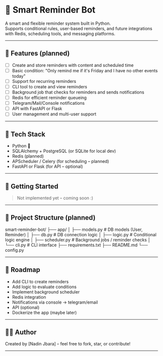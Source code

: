 # 🧠 Smart Reminder Bot

A smart and flexible reminder system built in Python.  
Supports conditional rules, user-based reminders, and future integrations with Redis, scheduling tools, and messaging platforms.

---

## 📌 Features (planned)

- [ ] Create and store reminders with content and scheduled time  
- [ ] Basic condition: "Only remind me if it's Friday and I have no other events today"  
- [ ] Support for recurring reminders  
- [ ] CLI tool to create and view reminders  
- [ ] Background job that checks for reminders and sends notifications  
- [ ] Redis for efficient reminder queueing  
- [ ] Telegram/Mail/Console notifications  
- [ ] API with FastAPI or Flask  
- [ ] User management and multi-user support  

---

## 🧱 Tech Stack

- Python 🐍  
- SQLAlchemy + PostgreSQL (or SQLite for local dev)  
- Redis (planned)  
- APScheduler / Celery (for scheduling – planned)  
- FastAPI or Flask (for API – optional)  

---

## 🚀 Getting Started

> Not implemented yet – coming soon :)

---

## 📂 Project Structure (planned)
smart-reminder-bot/
├── app/
│ ├── models.py # DB models (User, Reminder)
│ ├── db.py # DB connection logic
│ ├── logic.py # Conditional logic engine
│ ├── scheduler.py # Background jobs / reminder checks
│ └── cli.py # CLI interface
├── requirements.txt
├── README.md
└── config.py


---

## 📆 Roadmap

- Add CLI to create reminders  
- Add logic to evaluate conditions  
- Implement background scheduler  
- Redis integration  
- Notifications via console → telegram/email  
- API (optional)  
- Dockerize the app (maybe later)  

---

## 👩‍💻 Author

Created by [Nadin Jbara] – feel free to fork, star, or contribute!

---

